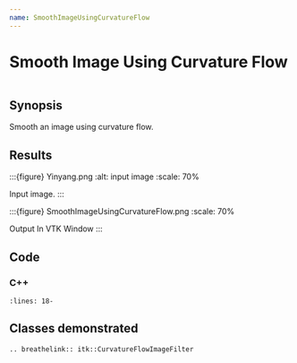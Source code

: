 ```yaml
---
name: SmoothImageUsingCurvatureFlow
---
```


# Smooth Image Using Curvature Flow

```{index} single: CurvatureFlowImageFilter pair: curvature; flow single: smooth
```

## Synopsis

Smooth an image using curvature flow.

## Results

:::{figure} Yinyang.png
:alt: input image
:scale: 70%

Input image.
:::

:::{figure} SmoothImageUsingCurvatureFlow.png
:scale: 70%

Output In VTK Window
:::

## Code

### C++

```{literalinclude} Code.cxx
:lines: 18-
```

## Classes demonstrated

```{eval-rst}
.. breathelink:: itk::CurvatureFlowImageFilter
```
